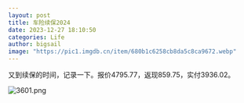 ```yaml
---
layout: post
title: 车险续保2024
date: 2023-12-27 18:10:50
categories: Life
author: bigsail
image: "https://pic1.imgdb.cn/item/680b1c6258cb8da5c8ca9672.webp"
---
```

又到续保的时间，记录一下。报价4795.77，返现859.75，实付3936.02。

<!--![](https://ucarecdn.com/6abcff70-154f-4637-bdc4-8e5bd41b9baa/3601.png)-->
![3601.png](https://img.ffu.im/v2/WOhBGu8.png)
